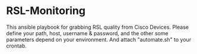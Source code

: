 # RSL-Monitoring
This ansible playbook for grabbing RSL quality from Cisco Devices. Please define your path, host, username & password, and the other some parameters depend on your environment. And attach "automate.sh" to your crontab.
